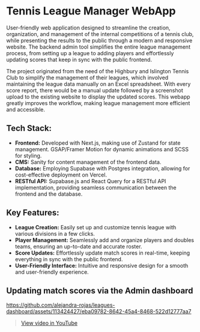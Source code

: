 # Tennis League Manager WebApp

User-friendly web application designed to streamline the creation, organization, and management of the internal competitions of a tennis club, while presenting the results to the public through a modern and responsive website. The backend admin tool simplifies the entire league management process, from setting up a league to adding players and effortlessly updating scores that keep in sync with the public frontend. 

The project originated from the need of the Highbury and Islington Tennis Club to simplify the management of their leagues, which involved maintaining the league data manually on an Excel spreadsheet. With every score report, there would be a manual update followed by a screenshot upload to the existing website to display the updated scores. This webapp greatly improves the workflow, making league management more efficient and accessible.

## Tech Stack:
- **Frontend:** Developed with Next.js, making use of Zustand for state management. GSAP/Framer Motion for dynamic animations and SCSS for styling.
- **CMS:** Sanity for content management of the frontend data.
- **Database:** Employing Supabase with Postgres integration, allowing for cost-effective deployment on Vercel.
- **RESTful API:** Supabase.js and React Query for a RESTful API implementation, providing seamless communication between the frontend and the database.

## Key Features:
- **League Creation:** Easily set up and customize tennis league with various divisions in a few clicks.
- **Player Management:** Seamlessly add and organize players and doubles teams, ensuring an up-to-date and accurate roster.
- **Score Updates:** Effortlessly update match scores in real-time, keeping everything in sync with the public frontend.
- **User-Friendly Interface:** Intuitive and responsive design for a smooth and user-friendly experience.

## Updating match scores via the Admin dashboard
https://github.com/alejandra-rojas/leagues-dashboard/assets/113424427/eba09782-8642-45a4-8468-522d12777aa7
> [View video in YouTube](https://youtu.be/LttM9l2eTSU)
